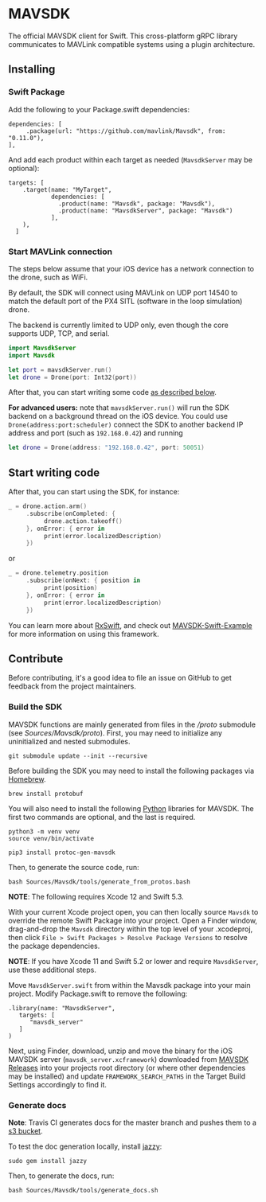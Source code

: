 # MAVSDK

The official MAVSDK client for Swift. This cross-platform gRPC library communicates to MAVLink compatible systems using a plugin architecture.

## Installing

### Swift Package

Add the following to your Package.swift dependencies:
```
dependencies: [
     .package(url: "https://github.com/mavlink/Mavsdk", from: "0.11.0"),
],
```
And add each product within each target as needed (`MavsdkServer` may be optional):
```
targets: [
    .target(name: "MyTarget",
            dependencies: [
              .product(name: "Mavsdk", package: "Mavsdk"),
              .product(name: "MavsdkServer", package: "Mavsdk")
            ],
    ),
  ]
```

### Start MAVLink connection

The steps below assume that your iOS device has a network connection to the drone, such as WiFi.

By default, the SDK will connect using MAVLink on UDP port 14540 to match the default port of the PX4 SITL (software in the loop simulation) drone.

The backend is currently limited to UDP only, even though the core supports UDP, TCP, and serial.

```swift
import MavsdkServer
import Mavsdk

let port = mavsdkServer.run()
let drone = Drone(port: Int32(port))
```

After that, you can start writing some code [as described below](#start-writing-code).

__For advanced users:__ note that `mavsdkServer.run()` will run the SDK backend on a background thread on the iOS device. You could use `Drone(address:port:scheduler)` connect the SDK to another backend IP address and port (such as `192.168.0.42`) and running
```swift
let drone = Drone(address: "192.168.0.42", port: 50051)
```

## Start writing code
After that, you can start using the SDK, for instance:

```swift
_ = drone.action.arm()
     .subscribe(onCompleted: {
          drone.action.takeoff()
     }, onError: { error in
          print(error.localizedDescription)
     })
```

or

```swift
_ = drone.telemetry.position
     .subscribe(onNext: { position in
          print(position) 
     }, onError: { error in
          print(error.localizedDescription)
     })
```

You can learn more about [RxSwift](https://github.com/ReactiveX/RxSwift), and check out [MAVSDK-Swift-Example](https://github.com/mavlink/MAVSDK-Swift-Example) for more information on using this framework.

## Contribute

Before contributing, it's a good idea to file an issue on GitHub to get feedback from the project maintainers.

### Build the SDK

MAVSDK functions are mainly generated from files in the _/proto_ submodule (see _Sources/Mavsdk/proto_). First, you may need to initialize any uninitialized and nested submodules.

```shell
git submodule update --init --recursive
```

Before building the SDK you may need to install the following packages via [Homebrew](https://brew.sh/).

```shell
brew install protobuf
```

You will also need to install the following [Python](https://www.python.org/) libraries for MAVSDK. The first two commands are optional, and the last is required.

```shell
python3 -m venv venv
source venv/bin/activate

pip3 install protoc-gen-mavsdk 
```

Then, to generate the source code, run:

```shell
bash Sources/Mavsdk/tools/generate_from_protos.bash
```

**NOTE**: The following requires Xcode 12 and Swift 5.3.

With your current Xcode project open, you can then locally source `Mavsdk` to override the remote Swift Package into your project. Open a Finder window, drag-and-drop the `Mavsdk` directory within the top level of your .xcodeproj, then click `File > Swift Packages > Resolve Package Versions` to resolve the package dependencies.

**NOTE**: If you have Xcode 11 and Swift 5.2 or lower and require `MavsdkServer`, use these additional steps.

Move `MavsdkServer.swift` from within the Mavsdk package into your main project. Modify Package.swift to remove the following:
```
.library(name: "MavsdkServer",
   targets: [
      "mavsdk_server"
   ]
)
```

Next, using Finder, download, unzip and move the binary for the iOS MAVSDK server (`mavsdk_server.xcframework`) downloaded from [MAVSDK Releases](https://github.com/mavlink/MAVSDK/releases) into your projects root directory (or where other dependencies may be installed) and update `FRAMEWORK_SEARCH_PATHS` in the Target Build Settings accordingly to find it.

### Generate docs

**Note**: Travis CI generates docs for the master branch and pushes them to a [s3 bucket](http://dronecode-sdk-swift.s3.eu-central-1.amazonaws.com/docs/index.html).

To test the doc generation locally, install [jazzy](https://github.com/realm/jazzy):

```
sudo gem install jazzy
```

Then, to generate the docs, run:
```
bash Sources/Mavsdk/tools/generate_docs.sh
```
